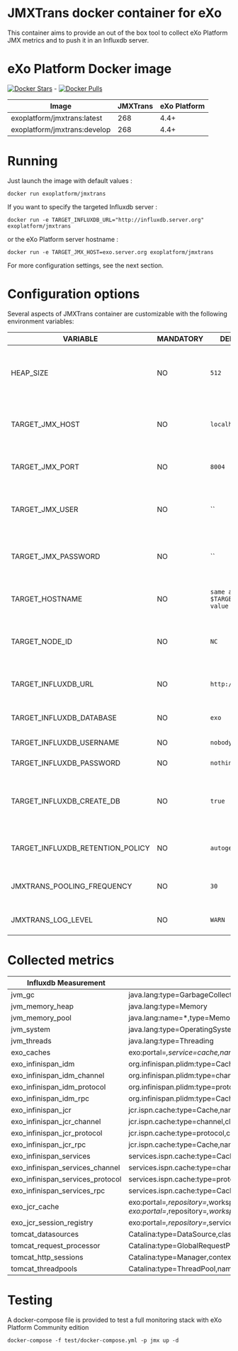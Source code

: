# JMXTrans docker container for eXo

This container aims to provide an out of the box tool to collect eXo Platform JMX metrics and to push it in an Influxdb server.

# eXo Platform Docker image

[![Docker Stars](https://img.shields.io/docker/stars/exoplatform/jmxtrans.svg)]() - [![Docker Pulls](https://img.shields.io/docker/pulls/exoplatform/jmxtrans.svg)]()

|    Image                          |  JMXTrans  |   eXo Platform    
|-----------------------------------|------------|--------------------
| exoplatform/jmxtrans:latest       |   268      |   4.4+
| exoplatform/jmxtrans:develop      |   268      |   4.4+

# Running

Just launch the image with default values :

```
docker run exoplatform/jmxtrans 
```

If you want to specify the targeted Influxdb server :

```
docker run -e TARGET_INFLUXDB_URL="http://influxdb.server.org" exoplatform/jmxtrans 
```

or the eXo Platform server hostname :

```
docker run -e TARGET_JMX_HOST=exo.server.org exoplatform/jmxtrans 
```

For more configuration settings, see the next section.

# Configuration options

Several aspects of JMXTrans container are customizable with the following environment variables:

|    VARIABLE              |  MANDATORY  |   DEFAULT VALUE          |  DESCRIPTION
|--------------------------|-------------|--------------------------|----------------
| HEAP_SIZE | NO | `512` | specify the jvm allocated memory size in MB (-Xms and -Xmx parameters)
| TARGET_JMX_HOST | NO | `localhost` | the JMX hostname of the eXo Platform instance
| TARGET_JMX_PORT | NO | `8004` | the JMX port of the eXo Platform instance
| TARGET_JMX_USER | NO | `` | the JMX username of the eXo Platform instance
| TARGET_JMX_PASSWORD | NO | `` | the JMX password of the eXo Platform instance
| TARGET_HOSTNAME | NO | `same as $TARGET_JMX_HOST value` | the hostname of the eXo Platform server
| TARGET_NODE_ID | NO | `NC` | a string to identify an eXo node in a cluster for exemple
| TARGET_INFLUXDB_URL | NO | `http://localhost:8086` | the full url of the Influxdb server to send the metrics
| TARGET_INFLUXDB_DATABASE | NO | `exo` | the Influxdb database name to use
| TARGET_INFLUXDB_USERNAME | NO | `nobody` | the Influxdb username
| TARGET_INFLUXDB_PASSWORD | NO | `nothing` | the Influxdb password
| TARGET_INFLUXDB_CREATE_DB | NO | `true` | does JMXTrans create the Influxdb database if needed
| TARGET_INFLUXDB_RETENTION_POLICY | NO | `autogen` | the Influxdb rentention policy name to use
| JMXTRANS_POOLING_FREQUENCY | NO | `30` | the JMXTrans pooling frequency in seconds
| JMXTRANS_LOG_LEVEL | NO | `WARN` | the JMXTrans logging level (DEBUG|INFO|WARN|ERROR|FATAL)

# Collected metrics

| Influxdb Measurement | MBeans 
|----------------------|--------
| jvm_gc | java.lang:type=GarbageCollector,name=* 
| jvm_memory_heap | java.lang:type=Memory 
| jvm_memory_pool | java.lang:name=*,type=MemoryPool 
| jvm_system | java.lang:type=OperatingSystem 
| jvm_threads| java.lang:type=Threading 
| exo_caches | exo:portal=*,service=cache,name=*
| exo_infinispan_idm | org.infinispan.plidm:type=Cache,name=*,manager=*,component=Statistics
| exo_infinispan_idm_channel | org.infinispan.plidm:type=channel,cluster=*
| exo_infinispan_idm_protocol | org.infinispan.plidm:type=protocol,cluster=*,protocol=TCP
| exo_infinispan_idm_rpc | org.infinispan.plidm:type=Cache,name=*,manager=*,component=RpcManager
| exo_infinispan_jcr | jcr.ispn.cache:type=Cache,name=*,manager=*,component=Statistics
| exo_infinispan_jcr_channel | jcr.ispn.cache:type=channel,cluster=*
| exo_infinispan_jcr_protocol | jcr.ispn.cache:type=protocol,cluster=*,protocol=TCP
| exo_infinispan_jcr_rpc | jcr.ispn.cache:type=Cache,name=*,manager=*,component=RpcManager
| exo_infinispan_services | services.ispn.cache:type=Cache,name=*,manager=*,component=Statistics
| exo_infinispan_services_channel | services.ispn.cache:type=channel,cluster=*
| exo_infinispan_services_protocol | services.ispn.cache:type=protocol,cluster=*,protocol=TCP
| exo_infinispan_services_rpc | services.ispn.cache:type=Cache,name=*,manager=*,component=RpcManager
| exo_jcr_cache | exo:portal=*,repository=*,workspace=*,service=Cache <br> exo:portal=*,repository=*,workspace=*,service=lockmanager
| exo_jcr_session_registry | exo:portal=*,repository=*,service=SessionRegistry
| tomcat_datasources | Catalina:type=DataSource,class=javax.sql.DataSource,name=\"*\"
| tomcat_request_processor | Catalina:type=GlobalRequestProcessor,name=*
| tomcat_http_sessions | Catalina:type=Manager,context=/*,host=*
| tomcat_threadpools | Catalina:type=ThreadPool,name=*


# Testing

A docker-compose file is provided to test a full monitoring stack with eXo Platform Community edition

```
docker-compose -f test/docker-compose.yml -p jmx up -d
```

